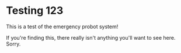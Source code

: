 # Testing 123

This is a test of the emergency probot system!

If you're finding this, there really isn't anything you'll want to see here. Sorry.
